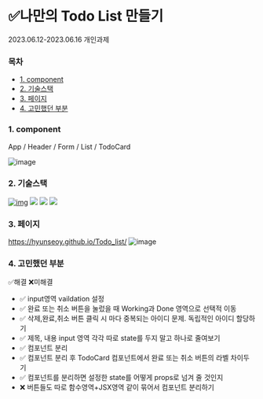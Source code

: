 # ✅나만의 Todo List 만들기

2023.06.12-2023.06.16 개인과제

### 목차

- [1. component](#1-component)
- [2. 기술스택](#2-기술스택)
- [3. 페이지](#3-페이지)
- [4. 고민했던 부분](#4-고민했던-부분)

### 1. component

App / Header / Form / List / TodoCard

![image](https://github.com/HyunseoY/GOE_CINEMA/assets/130683029/abb1130f-d2a9-4c69-b9fb-c75dd67e4337)

### 2. 기술스택

[![img](https://camo.githubusercontent.com/d147c6135f0f61373ceeae9035902f4c70578cb7bebacbf9a629bbfa0c035b0c/68747470733a2f2f696d672e736869656c64732e696f2f62616467652f6a6176617363726970742d4637444631453f7374796c653d666f722d7468652d6261646765266c6f676f3d6a617661736372697074266c6f676f436f6c6f723d626c61636b)](https://camo.githubusercontent.com/d147c6135f0f61373ceeae9035902f4c70578cb7bebacbf9a629bbfa0c035b0c/68747470733a2f2f696d672e736869656c64732e696f2f62616467652f6a6176617363726970742d4637444631453f7374796c653d666f722d7468652d6261646765266c6f676f3d6a617661736372697074266c6f676f436f6c6f723d626c61636b)
<img src="https://img.shields.io/badge/html-E34F26?style=for-the-badge&logo=html5&logoColor=white">
<img src="https://img.shields.io/badge/css-1572B6?style=for-the-badge&logo=css3&logoColor=white">
<img src="https://img.shields.io/badge/react-61DAFB?style=for-the-badge&logo=react&logoColor=white">

### 3. 페이지

https://hyunseoy.github.io/Todo_list/
![image](https://github.com/HyunseoY/GOE_CINEMA/assets/130683029/13484779-93b1-4b1c-a842-77defc4bd8e9)

### 4. 고민했던 부분

✅해결 ❌미해결

- ✅ input영역 vaildation 설정
- ✅ 완료 또는 취소 버튼을 눌렀을 때 Working과 Done 영역으로 선택적 이동
- ✅ 삭제,완료,취소 버튼 클릭 시 마다 중복되는 아이디 문제. 독립적인 아이디 할당하기
- ✅ 제목, 내용 input 영역 각각 따로 state를 두지 말고 하나로 줄여보기
- ✅ 컴포넌트 분리
- ✅ 컴포넌트 분리 후 TodoCard 컴포넌트에서 완료 또는 취소 버튼의 라벨 차이두기
- ✅ 컴포넌트를 분리하면 설정한 state를 어떻게 props로 넘겨 줄 것인지
- ❌ 버튼들도 따로 함수영역+JSX영역 같이 묶어서 컴포넌트 분리하기
